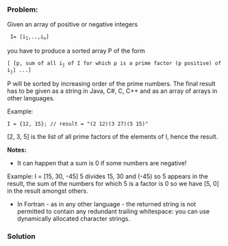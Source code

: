 ### Problem:
<p>Given an array of positive or negative integers </p>
<p><code> I= [i<sub>1</sub>,..,i<sub>n</sub>]</code></p>
<p>you have to produce a sorted array P of the form </p>
<p><code>[ [p, sum of all i<sub>j</sub> of I for which p is a prime factor (p positive) of i<sub>j</sub>] ...]</code></p>
<p>P will be sorted by increasing order of the prime numbers.
The final result has to be given as a string in Java, C#, C, C++ and as an array of arrays in other languages.</p>
<p>Example:</p>
<pre style="display: none;"><code class="language-fortran">I = (/<span class="hljs-number">12</span>, <span class="hljs-number">15</span>/); // result = <span class="hljs-string">&quot;(2 12)(3 27)(5 15)&quot;</span></code></pre>
<pre style="display: none;"><code class="language-python">I = [<span class="hljs-number">12</span>, <span class="hljs-number">15</span>] <span class="hljs-comment"># result = [[2, 12], [3, 27], [5, 15]]</span></code></pre>
<pre style="display: none;"><code class="language-elixir">I = [<span class="hljs-number">12</span>, <span class="hljs-number">15</span>] <span class="hljs-comment"># result = [{2, 12}, {3, 27}, {5, 15}]</span></code></pre>
<pre style="display: none;"><code class="language-rust">I = [<span class="hljs-number">12</span>, <span class="hljs-number">15</span>] # result = [(<span class="hljs-number">2</span>, <span class="hljs-number">12</span>), (<span class="hljs-number">3</span>, <span class="hljs-number">27</span>), (<span class="hljs-number">5</span>, <span class="hljs-number">15</span>)]</code></pre>
<pre style="display: none;"><code class="language-swift"><span class="hljs-type">I</span> = [<span class="hljs-number">12</span>, <span class="hljs-number">15</span>] # result = [(<span class="hljs-number">2</span>, <span class="hljs-number">12</span>), (<span class="hljs-number">3</span>, <span class="hljs-number">27</span>), (<span class="hljs-number">5</span>, <span class="hljs-number">15</span>)]</code></pre>
<pre style="display: none;"><code class="language-ruby">I = [<span class="hljs-number">12</span>, <span class="hljs-number">15</span>] <span class="hljs-comment"># result = [[2, 12], [3, 27], [5, 15]]</span></code></pre>
<pre><code class="language-java">I = {<span class="hljs-number">12</span>, <span class="hljs-number">15</span>}; <span class="hljs-comment">// result = &quot;(2 12)(3 27)(5 15)&quot;</span></code></pre>
<pre style="display: none;"><code class="language-cpp">I = {<span class="hljs-number">12</span>, <span class="hljs-number">15</span>}; <span class="hljs-comment">// result = &quot;(2 12)(3 27)(5 15)&quot;</span></code></pre>
<pre style="display: none;"><code class="language-c">I = {<span class="hljs-number">12</span>, <span class="hljs-number">15</span>}; <span class="hljs-comment">// result = &quot;(2 12)(3 27)(5 15)&quot;</span></code></pre>
<pre style="display: none;"><code class="language-csharp">I = {<span class="hljs-number">12</span>, <span class="hljs-number">15</span>}; <span class="hljs-comment">// result = &quot;(2 12)(3 27)(5 15)&quot;</span></code></pre>
<pre style="display: none;"><code class="language-clojure">I = [12, 15] ; result = [[2, 12], [3, 27], [5, 15]]</code></pre>
<pre style="display: none;"><code class="language-haskell"><span class="hljs-type">I</span> = [<span class="hljs-number">12</span>, <span class="hljs-number">15</span>] <span class="hljs-comment">-- result = [(2,12),(3,27),(5,15)]</span></code></pre>
<pre style="display: none;"><code class="language-javascript">I = [<span class="hljs-number">12</span>, <span class="hljs-number">15</span>]; <span class="hljs-comment">//result = [[2, 12], [3, 27], [5, 15]]</span></code></pre>
<pre style="display: none;"><code class="language-coffeescript">I = [<span class="hljs-number">12</span>, <span class="hljs-number">15</span>] <span class="hljs-comment"># result = [[2, 12], [3, 27], [5, 15]]</span></code></pre>
<pre style="display: none;"><code class="language-typescript">I = [<span class="hljs-number">12</span>, <span class="hljs-number">15</span>]; <span class="hljs-comment">//result = [[2, 12], [3, 27], [5, 15]]</span></code></pre>
<pre style="display: none;"><code class="language-php">I = [<span class="hljs-number">12</span>, <span class="hljs-number">15</span>]; <span class="hljs-comment">//result = [[2, 12], [3, 27], [5, 15]]</span></code></pre>
<p>[2, 3, 5] is the list of all prime factors of the elements of I, hence the result.</p>
<p><strong>Notes:</strong></p>
<ul>
<li>It can happen that a sum is 0 if some numbers are negative!</li>
</ul>
<p>Example: I = [15, 30, -45]
5 divides 15, 30 and (-45) so 5 appears in the result, the sum of the numbers for which 5 is a factor is 0 so we have [5, 0] in the result amongst others. </p>
<ul>
<li>In Fortran - as in any other language - the returned string is not permitted to contain any redundant trailing whitespace: you can use dynamically allocated character strings.</li>
</ul>

### Solution
